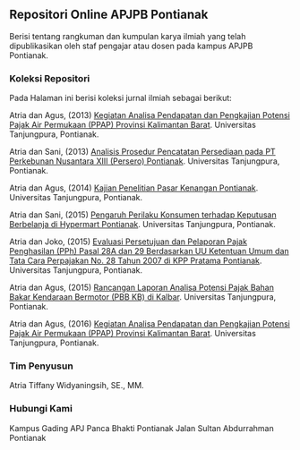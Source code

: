## Repositori Online APJPB Pontianak

Berisi tentang rangkuman dan kumpulan karya ilmiah yang telah dipublikasikan oleh staf pengajar atau dosen pada kampus APJPB Pontianak.

### Koleksi Repositori

Pada Halaman ini berisi koleksi jurnal ilmiah sebagai berikut:

Atria dan Agus, (2013) [Kegiatan Analisa Pendapatan dan Pengkajian Potensi Pajak Air Permukaan (PPAP) Provinsi Kalimantan Barat](https://drive.google.com/file/d/1aq1B8jQma_ZdRIR-Oan4dNAJYYv6hi1V/view?usp=sharing). Universitas Tanjungpura, Pontianak.

Atria dan Sani, (2013) [Analisis Prosedur Pencatatan Persediaan pada PT Perkebunan Nusantara XIII (Persero) Pontianak](https://drive.google.com/file/d/1aq1B8jQma_ZdRIR-Oan4dNAJYYv6hi1V/view?usp=sharing). Universitas Tanjungpura, Pontianak.

Atria dan Agus, (2014) [Kajian Penelitian Pasar Kenangan Pontianak](https://drive.google.com/file/d/1aq1B8jQma_ZdRIR-Oan4dNAJYYv6hi1V/view?usp=sharing). Universitas Tanjungpura, Pontianak.

Atria dan Sani, (2015) [Pengaruh Perilaku Konsumen terhadap Keputusan Berbelanja di Hypermart Pontianak](https://drive.google.com/file/d/1aq1B8jQma_ZdRIR-Oan4dNAJYYv6hi1V/view?usp=sharing). Universitas Tanjungpura, Pontianak.

Atria dan Joko, (2015) [Evaluasi Persetujuan dan Pelaporan Pajak Penghasilan (PPh) Pasal 28A dan 29 Berdasarkan UU Ketentuan Umum dan Tata Cara Perpajakan No. 28 Tahun 2007 di KPP Pratama Pontianak](https://drive.google.com/file/d/1aq1B8jQma_ZdRIR-Oan4dNAJYYv6hi1V/view?usp=sharing). Universitas Tanjungpura, Pontianak.

Atria dan Agus, (2015) [Rancangan Laporan Analisa Potensi Pajak Bahan Bakar Kendaraan Bermotor (PBB KB) di Kalbar](https://drive.google.com/file/d/1aq1B8jQma_ZdRIR-Oan4dNAJYYv6hi1V/view?usp=sharing). Universitas Tanjungpura, Pontianak.

Atria dan Agus, (2016) [Kegiatan Analisa Pendapatan dan Pengkajian Potensi Pajak Air Permukaan (PPAP) Provinsi Kalimantan Barat](https://drive.google.com/file/d/1aq1B8jQma_ZdRIR-Oan4dNAJYYv6hi1V/view?usp=sharing). Universitas Tanjungpura, Pontianak.

### Tim Penyusun

Atria Tiffany Widyaningsih, SE., MM.

### Hubungi Kami

Kampus Gading APJ Panca Bhakti Pontianak
Jalan Sultan Abdurrahman Pontianak
